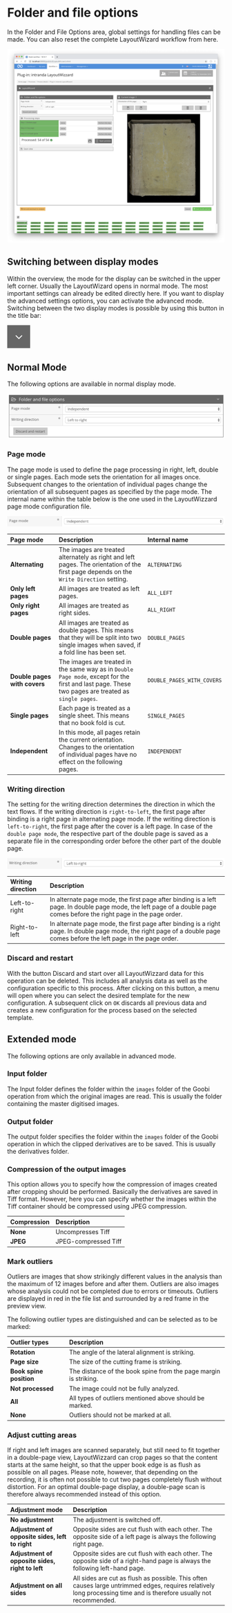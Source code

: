 # Folder and file options

In the Folder and File Options area, global settings for handling files can be made. You can also reset the complete LayoutWizard workflow from here.

![Activated area for folder and file options](../../../../.gitbook/assets/layoutwizzard_13%20%281%29.png)

## Switching between display modes

Within the overview, the mode for the display can be switched in the upper left corner. Usually the LayoutWizard opens in normal mode. The most important settings can already be edited directly here. If you want to display the advanced settings options, you can activate the advanced mode. Switching between the two display modes is possible by using this button in the title bar:

![Button for switching between normal and extended display mode](../../../../.gitbook/assets/layoutwizzard_40.png)

## Normal Mode

The following options are available in normal display mode.

![Activated normal mode](../../../../.gitbook/assets/layoutwizzard_47.png)

### Page mode

The page mode is used to define the page processing in right, left, double or single pages. Each mode sets the orientation for all images once. Subsequent changes to the orientation of individual pages change the orientation of all subsequent pages as specified by the page mode. The internal name within the table below is the one used in the LayoutWizzard page mode configuration file.

![Drop-down element for selecting the mode](../../../../.gitbook/assets/layoutwizzard_44.png)

| Page mode | Description | Internal name |
| :--- | :--- | :--- |
| **Alternating** | The images are treated alternately as right and left pages. The orientation of the first page depends on the `Write Direction` setting. | `ALTERNATING` |
| **Only left pages** | All images are treated as left pages. | `ALL_LEFT` |
| **Only right pages** | All images are treated as right sides. | `ALL_RIGHT` |
| **Double pages** | All images are treated as double pages. This means that they will be split into two single images when saved, if a fold line has been set. | `DOUBLE_PAGES` |
| **Double pages with covers** | The images are treated in the same way as in `Double Page mode`, except for the first and last page. These two pages are treated as `single pages`. | `DOUBLE_PAGES_WITH_COVERS` |
| **Single pages** | Each page is treated as a single sheet. This means that no book fold is cut. | `SINGLE_PAGES` |
| **Independent** | In this mode, all pages retain the current orientation. Changes to the orientation of individual pages have no effect on the following pages. | `INDEPENDENT` |

### Writing direction

The setting for the writing direction determines the direction in which the text flows. If the writing direction is `right-to-left`, the first page after binding is a right page in alternating page mode. If the writing direction is `left-to-right`, the first page after the cover is a left page. In case of the `double page mode`, the respective part of the double page is saved as a separate file in the corresponding order before the other part of the double page.

![Drop-down element for selecting the writing direction](../../../../.gitbook/assets/layoutwizzard_45.png)

| Writing direction | Description |
| :--- | :--- |
| Left-to-right | In alternate page mode, the first page after binding is a left page. In double page mode, the left page of a double page comes before the right page in the page order. |
| Right-to-left | In alternate page mode, the first page after binding is a right page. In double page mode, the right page of a double page comes before the left page in the page order. |

### Discard and restart

With the button Discard and start over all LayoutWizzard data for this operation can be deleted. This includes all analysis data as well as the configuration specific to this process. After clicking on this button, a menu will open where you can select the desired template for the new configuration. A subsequent click on `OK` discards all previous data and creates a new configuration for the process based on the selected template.

## Extended mode

The following options are only available in advanced mode.

### Input folder

The Input folder defines the folder within the `images` folder of the Goobi operation from which the original images are read. This is usually the folder containing the master digitised images.

### Output folder

The output folder specifies the folder within the `images` folder of the Goobi operation in which the clipped derivatives are to be saved. This is usually the derivatives folder.

### Compression of the output images

This option allows you to specify how the compression of images created after cropping should be performed. Basically the derivatives are saved in Tiff format. However, here you can specify whether the images within the Tiff container should be compressed using JPEG compression.

| **Compression** | Description |
| :--- | :--- |
| **None** | Uncompresses Tiff |
| **JPEG** | JPEG-compressed Tiff |

### Mark outliers

Outliers are images that show strikingly different values in the analysis than the maximum of 12 images before and after them. Outliers are also images whose analysis could not be completed due to errors or timeouts. Outliers are displayed in red in the file list and surrounded by a red frame in the preview view.

The following outlier types are distinguished and can be selected as to be marked:

| Outlier types | Description |
| :--- | :--- |
| **Rotation** | The angle of the lateral alignment is striking. |
| **Page size** | The size of the cutting frame is striking. |
| **Book spine position** | The distance of the book spine from the page margin is striking. |
| **Not processed** | The image could not be fully analyzed. |
| **All** | All types of outliers mentioned above should be marked. |
| **None** | Outliers should not be marked at all. |

### Adjust cutting areas

If right and left images are scanned separately, but still need to fit together in a double-page view, LayoutWizzard can crop pages so that the content starts at the same height, so that the upper book edge is as flush as possible on all pages. Please note, however, that depending on the recording, it is often not possible to cut two pages completely flush without distortion. For an optimal double-page display, a double-page scan is therefore always recommended instead of this option.

| **Adjustment** mode | Description |
| :--- | :--- |
| **No adjustment** | The adjustment is switched off. |
| **Adjustment of opposite sides, left to right** | Opposite sides are cut flush with each other. The opposite side of a left page is always the following right page. |
| **Adjustment of opposite sides, right to left** | Opposite sides are cut flush with each other. The opposite side of a right-hand page is always the following left-hand page. |
| **Adjustment on all sides** | All sides are cut as flush as possible. This often causes large untrimmed edges, requires relatively long processing time and is therefore usually not recommended. |

